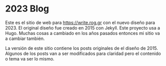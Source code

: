 # 2023 Blog

Este es el sitio de web para https://write.rog.gr con el nuevo diseño para 2023.
El original diseño fue creado en 2015 con Jekyll. Este proyecto usa a Hugo.
Muchas cosas a cambiado en los años pasados entonces mi sitio va a cambiar
también.

La versión de este sitio contiene los posts originales de el diseño de 2015.
Algunos de los posts van a ser modificados para claridad pero el contenido o
tema va ser lo mismo.
